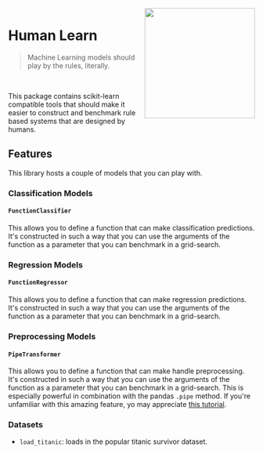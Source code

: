 <img src="logo.png" width=225 align="right">

# Human Learn

> Machine Learning models should play by the rules, literally. 

<br>

This package contains scikit-learn compatible tools that should make it easier
to construct and benchmark rule based systems that are designed by humans.

## Features 

This library hosts a couple of models that you can play with.

### Classification Models 

#### `FunctionClassifier`

This allows you to define a function that can make classification predictions. It's 
constructed in such a way that you can use the arguments of the function as a parameter
that you can benchmark in a grid-search.

### Regression Models

#### `FunctionRegressor`

This allows you to define a function that can make regression predictions. It's 
constructed in such a way that you can use the arguments of the function as a parameter
that you can benchmark in a grid-search.


### Preprocessing Models

#### `PipeTransformer`

This allows you to define a function that can make handle preprocessing. It's 
constructed in such a way that you can use the arguments of the function as a parameter
that you can benchmark in a grid-search. This is especially powerful in combination
with the pandas `.pipe` method. If you're unfamiliar with this amazing feature, yo may appreciate
[this tutorial](https://calmcode.io/pandas-pipe/introduction.html). 

### Datasets 

- `load_titanic`: loads in the popular titanic survivor dataset.